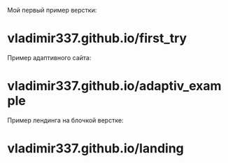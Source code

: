 Мой первый пример верстки:
# vladimir337.github.io/first_try

Пример адаптивного сайта:
# vladimir337.github.io/adaptiv_example

Пример лендинга на блочкой верстке:
# vladimir337.github.io/landing

